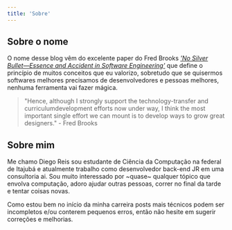 ```yaml
---
title: 'Sobre'
---
```



## Sobre o nome 

O nome desse blog vêm do excelente paper do Fred Brooks [_'No Silver Bullet—Essence and Accident in Software Engineering'_](https://www.cs.dartmouth.edu/~cs50/Reading/NoSilverBullet.pdf) que define o princípio de muitos conceitos que eu valorizo, sobretudo que se quisermos softwares melhores precisamos de desenvolvedores e pessoas melhores, nenhuma ferramenta vai fazer mágica.

> "Hence, although I strongly support the technology-transfer and curriculumdevelopment efforts now under way, I think the most important single effort we can mount is to develop ways to grow great designers."                                         - Fred Brooks

## Sobre mim

Me chamo Diego Reis sou estudante de Ciência da Computação na federal de Itajubá e atualmente trabalho como desenvolvedor back-end JR em uma consultoria ai. Sou muito interessado por ~quase~ qualquer tópico que envolva computação, adoro ajudar outras pessoas, correr no final da tarde e tentar coisas novas.

Como estou bem no início da minha carreira posts mais técnicos podem ser incompletos e/ou conterem pequenos erros, então não hesite em sugerir correções e melhorias.